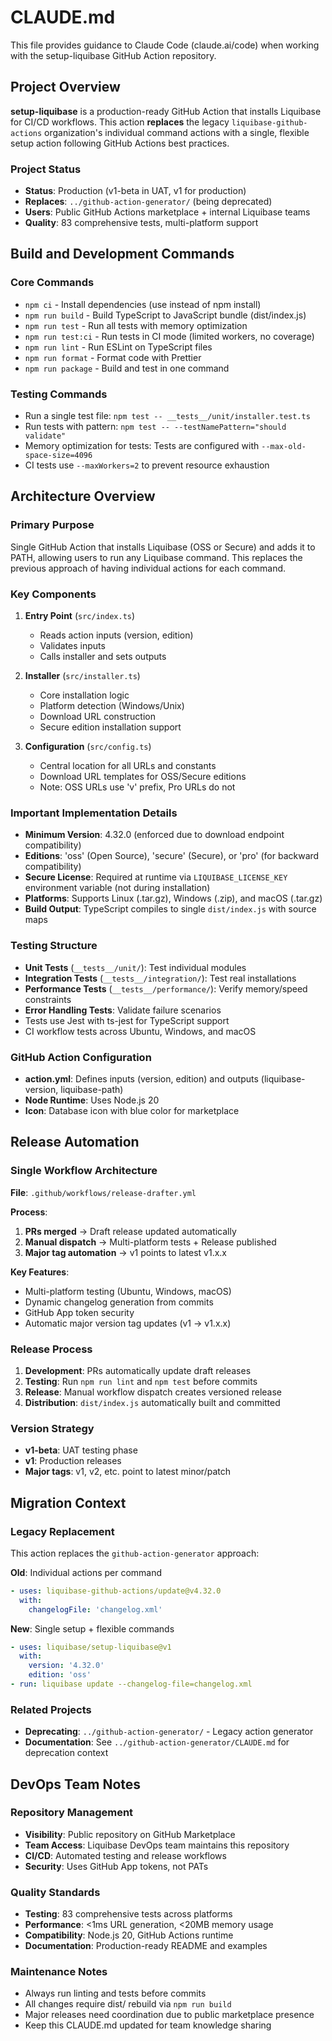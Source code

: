 # CLAUDE.md

This file provides guidance to Claude Code (claude.ai/code) when working with the setup-liquibase GitHub Action repository.

## Project Overview

**setup-liquibase** is a production-ready GitHub Action that installs Liquibase for CI/CD workflows. This action **replaces** the legacy `liquibase-github-actions` organization's individual command actions with a single, flexible setup action following GitHub Actions best practices.

### Project Status
- **Status**: Production (v1-beta in UAT, v1 for production)
- **Replaces**: `../github-action-generator/` (being deprecated)
- **Users**: Public GitHub Actions marketplace + internal Liquibase teams
- **Quality**: 83 comprehensive tests, multi-platform support

## Build and Development Commands

### Core Commands
- `npm ci` - Install dependencies (use instead of npm install)
- `npm run build` - Build TypeScript to JavaScript bundle (dist/index.js)
- `npm run test` - Run all tests with memory optimization
- `npm run test:ci` - Run tests in CI mode (limited workers, no coverage)
- `npm run lint` - Run ESLint on TypeScript files
- `npm run format` - Format code with Prettier
- `npm run package` - Build and test in one command

### Testing Commands
- Run a single test file: `npm test -- __tests__/unit/installer.test.ts`
- Run tests with pattern: `npm test -- --testNamePattern="should validate"`
- Memory optimization for tests: Tests are configured with `--max-old-space-size=4096`
- CI tests use `--maxWorkers=2` to prevent resource exhaustion

## Architecture Overview

### Primary Purpose
Single GitHub Action that installs Liquibase (OSS or Secure) and adds it to PATH, allowing users to run any Liquibase command. This replaces the previous approach of having individual actions for each command.

### Key Components

1. **Entry Point** (`src/index.ts`)
   - Reads action inputs (version, edition)
   - Validates inputs
   - Calls installer and sets outputs

2. **Installer** (`src/installer.ts`)
   - Core installation logic
   - Platform detection (Windows/Unix)
   - Download URL construction
   - Secure edition installation support

3. **Configuration** (`src/config.ts`)
   - Central location for all URLs and constants
   - Download URL templates for OSS/Secure editions
   - Note: OSS URLs use 'v' prefix, Pro URLs do not

### Important Implementation Details

- **Minimum Version**: 4.32.0 (enforced due to download endpoint compatibility)
- **Editions**: 'oss' (Open Source), 'secure' (Secure), or 'pro' (for backward compatibility)
- **Secure License**: Required at runtime via `LIQUIBASE_LICENSE_KEY` environment variable (not during installation)
- **Platforms**: Supports Linux (.tar.gz), Windows (.zip), and macOS (.tar.gz)
- **Build Output**: TypeScript compiles to single `dist/index.js` with source maps

### Testing Structure

- **Unit Tests** (`__tests__/unit/`): Test individual modules
- **Integration Tests** (`__tests__/integration/`): Test real installations
- **Performance Tests** (`__tests__/performance/`): Verify memory/speed constraints
- **Error Handling Tests**: Validate failure scenarios
- Tests use Jest with ts-jest for TypeScript support
- CI workflow tests across Ubuntu, Windows, and macOS

### GitHub Action Configuration

- **action.yml**: Defines inputs (version, edition) and outputs (liquibase-version, liquibase-path)
- **Node Runtime**: Uses Node.js 20
- **Icon**: Database icon with blue color for marketplace

## Release Automation

### Single Workflow Architecture
**File**: `.github/workflows/release-drafter.yml`

**Process**:
1. **PRs merged** → Draft release updated automatically
2. **Manual dispatch** → Multi-platform tests + Release published
3. **Major tag automation** → v1 points to latest v1.x.x

**Key Features**:
- Multi-platform testing (Ubuntu, Windows, macOS)
- Dynamic changelog generation from commits
- GitHub App token security
- Automatic major version tag updates (v1 → v1.x.x)

### Release Process
1. **Development**: PRs automatically update draft releases
2. **Testing**: Run `npm run lint` and `npm test` before commits
3. **Release**: Manual workflow dispatch creates versioned release
4. **Distribution**: `dist/index.js` automatically built and committed

### Version Strategy
- **v1-beta**: UAT testing phase
- **v1**: Production releases
- **Major tags**: v1, v2, etc. point to latest minor/patch

## Migration Context

### Legacy Replacement
This action replaces the `github-action-generator` approach:

**Old**: Individual actions per command
```yaml
- uses: liquibase-github-actions/update@v4.32.0
  with:
    changelogFile: 'changelog.xml'
```

**New**: Single setup + flexible commands
```yaml
- uses: liquibase/setup-liquibase@v1
  with:
    version: '4.32.0'
    edition: 'oss'
- run: liquibase update --changelog-file=changelog.xml
```

### Related Projects
- **Deprecating**: `../github-action-generator/` - Legacy action generator
- **Documentation**: See `../github-action-generator/CLAUDE.md` for deprecation context

## DevOps Team Notes

### Repository Management
- **Visibility**: Public repository on GitHub Marketplace
- **Team Access**: Liquibase DevOps team maintains this repository
- **CI/CD**: Automated testing and release workflows
- **Security**: Uses GitHub App tokens, not PATs

### Quality Standards
- **Testing**: 83 comprehensive tests across platforms
- **Performance**: <1ms URL generation, <20MB memory usage
- **Compatibility**: Node.js 20, GitHub Actions runtime
- **Documentation**: Production-ready README and examples

### Maintenance Notes
- Always run linting and tests before commits
- All changes require dist/ rebuild via `npm run build`
- Major releases need coordination due to public marketplace presence
- Keep this CLAUDE.md updated for team knowledge sharing